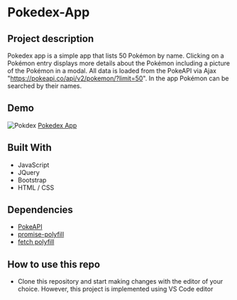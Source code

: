 # Pokedex-App

## Project description
Pokedex app is a simple app that lists 50 Pokémon by name. Clicking on a Pokémon entry displays more details about the Pokémon including a picture of the Pokémon in a modal. All data is loaded from the PokeAPI via Ajax "https://pokeapi.co/api/v2/pokemon/?limit=50". In the app Pokémon can be searched by their names.

## Demo

![Pokdex](https://user-images.githubusercontent.com/91905344/202285756-1ebe14c7-92a6-42fb-931a-d505e21f5c64.gif)
[Pokedex App](https://radnej.github.io/simple-js-app/)

## Built With
- JavaScript
- JQuery
- Bootstrap
- HTML / CSS

## Dependencies
- [PokeAPI](https://pokeapi.co/)
- [promise-polyfill](https://github.com/taylorhakes/promise-polyfill)
- [fetch polyfill](https://github.com/github/fetch)

## How to use this repo

- Clone this repository and start making changes with the editor of your choice. However, this project is implemented using VS Code editor
